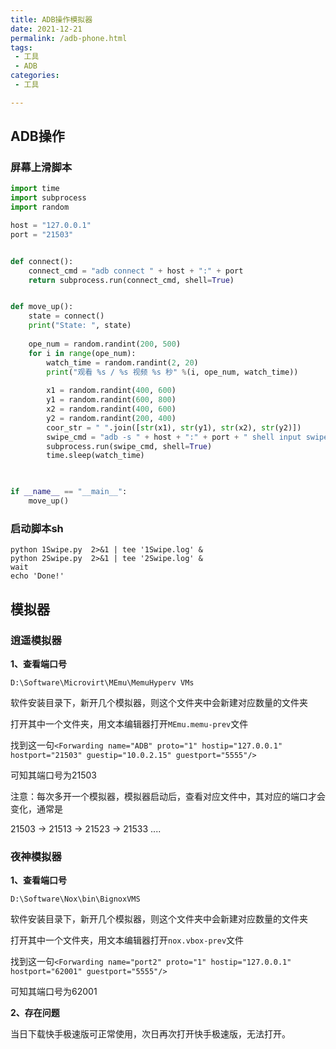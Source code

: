 ```yaml
---
title: ADB操作模拟器
date: 2021-12-21
permalink: /adb-phone.html
tags:
 - 工具
 - ADB
categories:
 - 工具

---
```


## ADB操作

### 屏幕上滑脚本

```python
import time
import subprocess
import random

host = "127.0.0.1"
port = "21503"


def connect():
    connect_cmd = "adb connect " + host + ":" + port
    return subprocess.run(connect_cmd, shell=True)


def move_up():
    state = connect()
    print("State: ", state)
    
    ope_num = random.randint(200, 500)
    for i in range(ope_num):
        watch_time = random.randint(2, 20)
        print("观看 %s / %s 视频 %s 秒" %(i, ope_num, watch_time))
        
        x1 = random.randint(400, 600)
        y1 = random.randint(600, 800)
        x2 = random.randint(400, 600)
        y2 = random.randint(200, 400)
        coor_str = " ".join([str(x1), str(y1), str(x2), str(y2)])
        swipe_cmd = "adb -s " + host + ":" + port + " shell input swipe " + coor_str
        subprocess.run(swipe_cmd, shell=True)
        time.sleep(watch_time) 
        


if __name__ == "__main__":
    move_up()
```

### 启动脚本sh

```shell
python 1Swipe.py  2>&1 | tee '1Swipe.log' &
python 2Swipe.py  2>&1 | tee '2Swipe.log' &
wait
echo 'Done!'
```



## 模拟器

### 逍遥模拟器

**1、查看端口号**

`D:\Software\Microvirt\MEmu\MemuHyperv VMs`

软件安装目录下，新开几个模拟器，则这个文件夹中会新建对应数量的文件夹

打开其中一个文件夹，用文本编辑器打开`MEmu.memu-prev`文件

找到这一句`<Forwarding name="ADB" proto="1" hostip="127.0.0.1" hostport="21503" guestip="10.0.2.15" guestport="5555"/>`

可知其端口号为21503

注意：每次多开一个模拟器，模拟器启动后，查看对应文件中，其对应的端口才会变化，通常是

21503 -> 21513 -> 21523 -> 21533 ....

### 夜神模拟器

**1、查看端口号**

`D:\Software\Nox\bin\BignoxVMS`

软件安装目录下，新开几个模拟器，则这个文件夹中会新建对应数量的文件夹

打开其中一个文件夹，用文本编辑器打开`nox.vbox-prev`文件

找到这一句`<Forwarding name="port2" proto="1" hostip="127.0.0.1" hostport="62001" guestport="5555"/>`

可知其端口号为62001

**2、存在问题**

当日下载快手极速版可正常使用，次日再次打开快手极速版，无法打开。